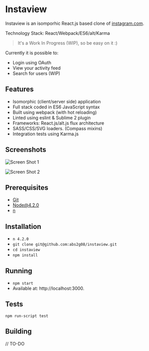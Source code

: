 # Instaview

Instaview is an isomporhic React.js based clone of [instagram.com](https://instagram.com). 

Technology Stack: React/Webpack/ES6/alt/Karma

>It's a Work In Progress (WIP), so be easy on it :)

Currently it is possible to:

* Login using OAuth
* View your activity feed
* Search for users (WIP)

## Features

* Isomorphic (client/server side) application
* Full stack coded in ES6 JavaScript syntax
* Built using webpack (with hot reloading)
* Linted using eslint & Sublime 2 plugin
* Frameworks: React.js/alt.js flux architecture 
* SASS/CSS/SVG loaders. (Compass mixins)
* Integration tests using Karma.js

## Screenshots

![Screen Shot 1](http://i.imgur.com/AHw9GuG.png)

![Screen Shot 2](http://i.imgur.com/2sF9FQq.png)

## Prerequisites

* [Git](http://git-scm.com/)
* [Node@4.2.0](http://nodejs.org/)
* [n](https://www.npmjs.com/package/n)

## Installation

* `n 4.2.0`
* `git clone git@github.com:abs2g08/instaview.git`
* `cd instaview`
* `npm install`

## Running

* `npm start`
* Available at: http://localhost:3000.

## Tests

`npm run-script test`

## Building

// TO-DO

